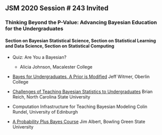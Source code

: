 ## JSM 2020 Session \# 243 Invited
### Thinking Beyond the P-Value: Advancing Bayesian Education for the Undergraduates 
#### Section on Bayesian Statistical Science, Section on Statistical Learning and Data Science, Section on Statistical Computing

- Quiz: Are You a Bayesian?
    - Alicia Johnson, Macalester College

- [Bayes for Undergraduates, A Prior is Modified](https://github.com/monika76five/talks/blob/master/docs/JeffWitmer.pdf)
Jeff Witmer, Oberlin College

- [Challenges of Teaching Bayesian Statistics to Undergraduates](https://github.com/monika76five/talks/blob/master/docs/BrianReich.pdf)
Brian Reich, North Carolina State University

- Computation Infrastructure for Teaching Bayesian Modeling
Colin Rundel, University of Edinburgh

- [A Probability Plus Bayes Course](https://github.com/monika76five/talks/blob/master/docs/JimAlbert.pdf)
Jim Albert, Bowling Green State University
